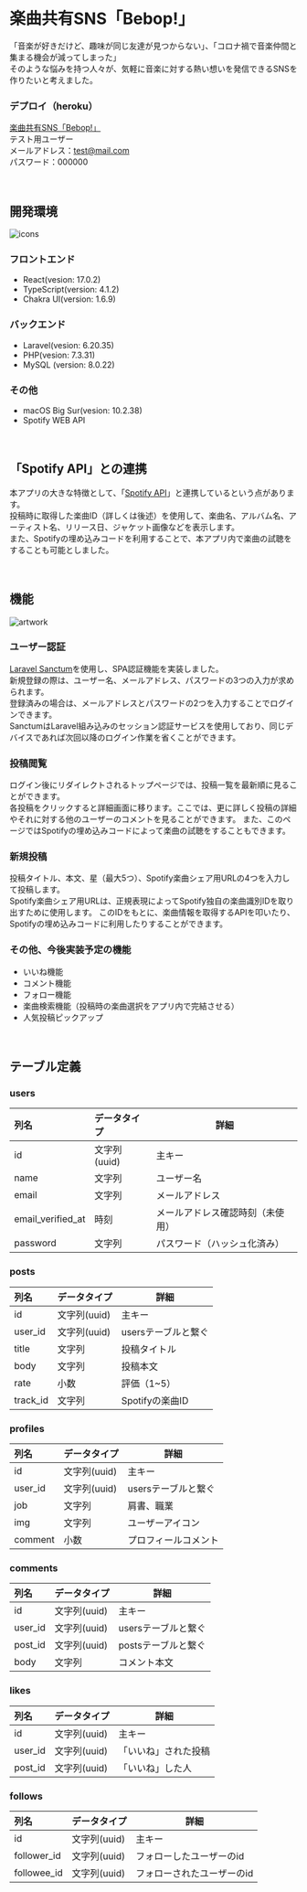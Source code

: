 # 楽曲共有SNS「Bebop!」
「音楽が好きだけど、趣味が同じ友達が見つからない」、「コロナ禍で音楽仲間と集まる機会が減ってしまった」</br>
そのような悩みを持つ人々が、気軽に音楽に対する熱い想いを発信できるSNSを作りたいと考えました。
### デプロイ（heroku）
[楽曲共有SNS「Bebop!」](https://be-bop.herokuapp.com/home)</br>
テスト用ユーザー</br>
メールアドレス：test@mail.com</br>
パスワード：000000

</br>

## 開発環境
![icons](https://user-images.githubusercontent.com/62182265/139539545-584a6835-96e4-49ac-95ac-da546810860c.png)
### フロントエンド
* React(vesion: 17.0.2)</br>
* TypeScript(version: 4.1.2)</br>
* Chakra UI(version: 1.6.9)
### バックエンド
* Laravel(vesion: 6.20.35)
* PHP(vesion: 7.3.31)
* MySQL (version: 8.0.22)
### その他
* macOS Big Sur(vesion: 10.2.38)
* Spotify WEB API


</br>

## 「Spotify API」との連携
本アプリの大きな特徴として、「[Spotify API](https://developer.spotify.com/documentation/web-api/)」と連携しているという点があります。</br>
投稿時に取得した楽曲ID（詳しくは後述）を使用して、楽曲名、アルバム名、アーティスト名、リリース日、ジャケット画像などを表示します。</br>
また、Spotifyの埋め込みコードを利用することで、本アプリ内で楽曲の試聴をすることも可能としました。

</br>

## 機能
![artwork](https://user-images.githubusercontent.com/62182265/139536964-64eb9b86-8fdf-4a99-9c37-96827f317ef4.png)

### ユーザー認証
[Laravel Sanctum](https://laravel.com/docs/8.x/sanctum)を使用し、SPA認証機能を実装しました。</br>
新規登録の際は、ユーザー名、メールアドレス、パスワードの3つの入力が求められます。</br>
登録済みの場合は、メールアドレスとパスワードの2つを入力することでログインできます。</br>
SanctumはLaravel組み込みのセッション認証サービスを使用しており、同じデバイスであれば次回以降のログイン作業を省くことができます。

### 投稿閲覧
ログイン後にリダイレクトされるトップページでは、投稿一覧を最新順に見ることができます。</br>
各投稿をクリックすると詳細画面に移ります。ここでは、更に詳しく投稿の詳細やそれに対する他のユーザーのコメントを見ることができます。
また、このページではSpotifyの埋め込みコードによって楽曲の試聴をすることもできます。

### 新規投稿
投稿タイトル、本文、星（最大5つ）、Spotify楽曲シェア用URLの4つを入力して投稿します。</br>
Spotify楽曲シェア用URLは、正規表現によってSpotify独自の楽曲識別IDを取り出すために使用します。
このIDをもとに、楽曲情報を取得するAPIを叩いたり、Spotifyの埋め込みコードに利用したりすることができます。

### その他、今後実装予定の機能
* いいね機能
* コメント機能
* フォロー機能
* 楽曲検索機能（投稿時の楽曲選択をアプリ内で完結させる）
* 人気投稿ピックアップ
 
</br>

## テーブル定義
### users
| 列名 | データタイプ | 詳細 |
| :--- | :--- | --- |
| id | 文字列(uuid) | 主キー |
| name | 文字列 | ユーザー名 |
| email | 文字列 | メールアドレス |
| email_verified_at | 時刻 | メールアドレス確認時刻（未使用） |
| password | 文字列 | パスワード（ハッシュ化済み） |

### posts
| 列名 | データタイプ | 詳細 |
| :--- | :--- | --- |
| id | 文字列(uuid) | 主キー |
| user_id | 文字列(uuid) | usersテーブルと繋ぐ |
| title | 文字列 | 投稿タイトル |
| body | 文字列 | 投稿本文 |
| rate | 小数 | 評価（1~5） |
| track_id | 文字列 | Spotifyの楽曲ID |

### profiles
| 列名 | データタイプ | 詳細 |
| :--- | :--- | --- |
| id | 文字列(uuid) | 主キー |
| user_id | 文字列(uuid) | usersテーブルと繋ぐ |
| job | 文字列 | 肩書、職業 |
| img | 文字列 | ユーザーアイコン |
| comment | 小数 | プロフィールコメント |

### comments
| 列名 | データタイプ | 詳細 |
| :--- | :--- | --- |
| id | 文字列(uuid) | 主キー |
| user_id | 文字列(uuid) | usersテーブルと繋ぐ |
| post_id | 文字列(uuid) | postsテーブルと繋ぐ |
| body | 文字列 | コメント本文 |


### likes
| 列名 | データタイプ | 詳細 |
| :--- | :--- | --- |
| id | 文字列(uuid) | 主キー |
| user_id | 文字列(uuid) | 「いいね」された投稿 |
| post_id | 文字列(uuid) | 「いいね」した人 |

### follows
| 列名 | データタイプ | 詳細 |
| :--- | :--- | --- |
| id | 文字列(uuid) | 主キー |
| follower_id | 文字列(uuid) | フォローしたユーザーのid |
| followee_id | 文字列(uuid) | フォローされたユーザーのid |
